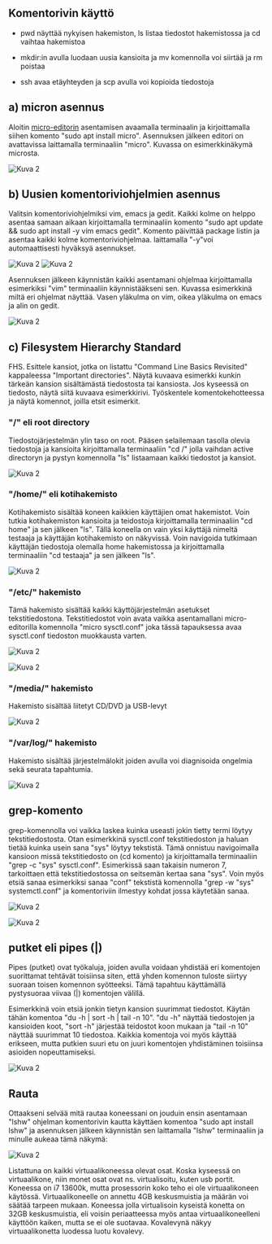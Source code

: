 ## Komentorivin käyttö

- pwd näyttää nykyisen hakemiston, ls listaa tiedostot hakemistossa ja cd vaihtaa hakemistoa

- mkdir:in avulla luodaan uusia kansioita ja mv komennolla voi siirtää ja rm poistaa

- ssh avaa etäyhteyden ja scp avulla voi kopioida tiedostoja


## a) micron asennus

Aloitin [micro-editorin](https://www.proxmox.com/en/) asentamisen avaamalla terminaalin ja kirjoittamalla siihen komento "sudo apt install micro". Asennuksen jälkeen editori on avattavissa laittamalla terminaaliin "micro". Kuvassa on esimerkkinäkymä microsta.

![Kuva 2](./kuvat/micro-editor.png "kuva")


## b) Uusien komentoriviohjelmien asennus

Valitsin komentoriviohjelmiksi vim, emacs ja gedit. Kaikki kolme on helppo asentaa samaan aikaan kirjoittamalla terminaaliin komento "sudo apt update && sudo apt install -y vim emacs gedit". Komento päivittää package listin ja asentaa kaikki kolme komentoriviohjelmaa. laittamalla "-y"voi automaattisesti hyväksyä asennukset.

![Kuva 2](./kuvat/komentorivikomento.png "kuva")
![Kuva 2](./kuvat/komentoriviasennusvalmis.png "kuva")

Asennuksen jälkeen käynnistän kaikki asentamani ohjelmaa kirjoittamalla esimerkiksi "vim" terminaaliin käynnistääkseni sen. Kuvassa esimerkkinä miltä eri ohjelmat näyttää. Vasen yläkulma on vim, oikea yläkulma on emacs ja alin on gedit.

![Kuva 2](./kuvat/vimgeditemacs.png "kuva")

## c) Filesystem Hierarchy Standard

 FHS. Esittele kansiot, jotka on listattu "Command Line Basics Revisited" kappaleessa "Important directories". Näytä kuvaava esimerkki kunkin tärkeän kansion sisältämästä tiedostosta tai kansiosta. Jos kyseessä on tiedosto, näytä siitä kuvaava esimerkkirivi. Työskentele komentokehotteessa ja näytä komennot, joilla etsit esimerkit.



 ### "/" eli root directory

 Tiedostojärjestelmän ylin taso on root. Pääsen selailemaan tasolla olevia tiedostoja ja kansioita kirjoittamalla terminaaliin "cd /" jolla vaihdan active directoryn ja pystyn komennolla "ls" listaamaan kaikki tiedostot ja kansiot.

 ![Kuva 2](./kuvat/ls.png "kuva")

 ### "/home/" eli kotihakemisto

 Kotihakemisto sisältää koneen kaikkien käyttäjien omat hakemistot. Voin tutkia kotihakemiston kansioita ja teidostoja kirjoittamalla terminaaliin "cd home" ja sen jälkeen "ls". Tällä koneella on vain yksi käyttäjä nimeltä testaaja ja käyttäjän kotihakemisto on näkyvissä. Voin navigoida tutkimaan käyttäjän tiedostoja olemalla home hakemistossa ja kirjoittamalla terminaaliin "cd testaaja" ja sen jälkeen "ls".

 ![Kuva 2](./kuvat/kotihakemisto.png "kuva")


### "/etc/" hakemisto

Tämä hakemisto sisältää kaikki käyttöjärjestelmän asetukset tekstitiedostona. Tekstitiedostot voin avata vaikka asentamallani micro-editorilla komennolla "micro sysctl.conf" joka tässä tapauksessa avaa sysctl.conf tiedoston muokkausta varten.

![Kuva 2](./kuvat/etc.png "kuva")

![Kuva 2](./kuvat/microsysctl.png "kuva")


### "/media/" hakemisto

Hakemisto sisältää liitetyt CD/DVD ja USB-levyt

![Kuva 2](./kuvat/media.png "kuva")

### "/var/log/" hakemisto

Hakemisto sisältää järjestelmälokit joiden avulla voi diagnisoida ongelmia sekä seurata tapahtumia.

![Kuva 2](./kuvat/varlog.png "kuva")


## grep-komento

grep-komennolla voi vaikka laskea kuinka useasti jokin tietty termi löytyy tekstitiedostosta. Otan esimerkkinä sysctl.conf tekstitiedoston ja haluan tietää kuinka usein sana "sys" löytyy tekstistä. Tämä onnistuu navigoimalla kansioon missä tekstitiedosto on (cd komento) ja kirjoittamalla terminaaliin "grep -c "sys" sysctl.conf". Esimerkissä saan takaisin numeron 7, tarkoittaen että tekstitiedostossa on seitsemän kertaa sana "sys". Voin myös etsiä sanaa esimerkiksi sanaa "conf" tekstistä komennolla  "grep -w "sys" systemctl.conf" ja komentoriviin ilmestyy kohdat jossa käytetään sanaa.

![Kuva 2](./kuvat/grepcount.png "kuva")

![Kuva 2](./kuvat/grepword.png "kuva")


## putket eli pipes (|)

Pipes (putket) ovat työkaluja, joiden avulla voidaan yhdistää eri komentojen suorittamat tehtävät toisiinsa siten, että yhden komennon tuloste siirtyy suoraan toisen komennon syötteeksi. Tämä tapahtuu käyttämällä pystysuoraa viivaa (|) komentojen välillä. 

Esimerkkinä voin etsiä jonkin tietyn kansion suurimmat tiedostot. Käytän tähän komentoa "du -h | sort -h | tail -n 10". "du -h" näyttää tiedostojen ja kansioiden koot, "sort -h" järjestää teidostot koon mukaan ja "tail -n 10" näyttää suurimmat 10 tiedostoa. Kaikkia komentoja voi myös käyttää erikseen, mutta putkien suuri etu on juuri komentojen yhdistäminen toisiinsa asioiden nopeuttamiseksi.


![Kuva 2](./kuvat/pipe.png "kuva")

## Rauta

Ottaakseni selvää mitä rautaa koneessani on jouduin ensin asentamaan "lshw" ohjelman komentorivin kautta käyttäen komentoa "sudo apt install lshw" ja asennuksen jälkeen käynnistän sen laittamalla "lshw" terminaaliin ja minulle aukeaa tämä näkymä:

![Kuva 2](./kuvat/lshw.png "kuva")

Listattuna on kaikki virtuaalikoneessa olevat osat. Koska kyseessä on virtuaalikone, niin monet osat ovat ns. virtualisoitu, kuten usb portit. Koneessa on i7 13600k, mutta prosessorin koko teho ei ole virtuaalikoneen käytössä. Virtuaalikoneelle on annettu 4GB keskusmuistia ja määrän voi säätää tarpeen mukaan. Koneessa jolla virtualisoin kyseistä konetta on 32GB keskusmuistia, eli voisin periaatteessa myös antaa virtuaalikoneelleni käyttöön kaiken, mutta se ei ole suotavaa. Kovalevynä näkyy virtuaalikonetta luodessa luotu kovalevy.